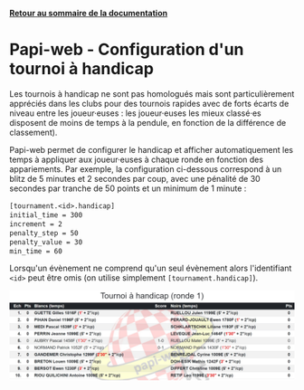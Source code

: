**[Retour au sommaire de la documentation](../README.md)**

# Papi-web - Configuration d'un tournoi à handicap

Les tournois à handicap ne sont pas homologués mais sont particulièrement appréciés dans les clubs pour des tournois rapides avec de forts écarts de niveau entre les joueur·euses : les joueur·euses les mieux classé·es disposent de moins de temps à la pendule, en fonction de la différence de classement).

Papi-web permet de configurer le handicap et afficher automatiquement les temps à appliquer aux joueur·euses à chaque ronde en fonction des appariements. Par exemple, la configuration ci-dessous correspond à un blitz de 5 minutes et 2 secondes par coup, avec une pénalité de 30 secondes par tranche de 50 points et un minimum de 1 minute :

```
[tournament.<id>.handicap]
initial_time = 300
increment = 2
penalty_step = 50
penalty_value = 30
min_time = 60
```

Lorsqu'un évènement ne comprend qu'un seul évènement alors l'identifiant `<id>` peut être omis (on utilise simplement `[tournament.handicap]`).

![Affichage des appariements d'un tournoi à handicap](images/handicap.jpg)